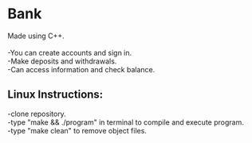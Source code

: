 # Bank
Made using C++.<br><br>
-You can create accounts and sign in.<br>
-Make deposits and withdrawals.<br>
-Can access information and check balance.<br>

## Linux Instructions:
-clone repository.<br>
-type "make && ./program" in terminal to compile and execute program.<br>
-type "make clean" to remove object files.<br>
